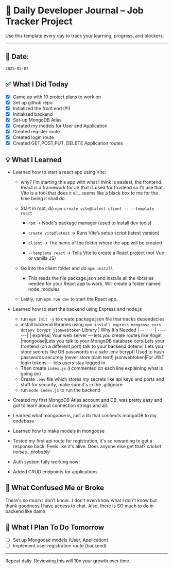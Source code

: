 
# 🧠 Daily Developer Journal – Job Tracker Project

Use this template every day to track your learning, progress, and blockers.

---

## 📅 Date:

`2025-05-07`

## ✅ What I Did Today

- [X] Came up with 10 project plans to work on
- [X] Set up github repo
- [X] Initialized the front end (!!!)
- [X] Initialized backend
- [X] Set-up MongoDB Atlas
- [X] Created my models for User and Application
- [X] Created register route
- [X] Created login route
- [X] Created GET,POST,PUT, DELETE Application routes

## 💡 What I Learned

- Learned how to start a react app using Vite:

    - why? I'm starting this app with what I think is easiest, the frontend. React is a framework for JS that is used for frontend so I'll use that. Vite is a tool that does it all...seems like a black box to me for the time being it shall do.

    - Start in root, do `npm create vite@latest client -- --template react`
        - `npm` → Node's package manager (used to install dev tools)

        - `create vite@latest` → Runs Vite’s setup script (latest version)

        - `client` → The name of the folder where the app will be created

        - `--template react` → Tells Vite to create a React project (not Vue or vanilla JS)
    - Go into the client folder and do `npm install` 

        - This reads the file package.json and installs all the libraries needed for your React app to work. Will create a folder named node_modules

    - Lastly, run `npm run dev` to start the React app.

- Learned how to start the backend using Express and node.js
    - run `npm init -y` to create package.json file that tracks dependecies
    - install backend libraries using `npm install express mongoose cors dotenv bcrypt jsonwebtoken`
        Library	| Why It's Needed
        | -------| -------|
        | express| Your web server — lets you create routes like /login
        |mongoose|Lets you talk to your MongoDB database
        cors|Lets your frontend (on a different port) talk to your backend
        dotenv| Lets you store secrets like DB passwords in a safe .env
        bcrypt| Used to hash passwords securely (never store plain text!)
        jsonwebtoken|For JWT login tokens — lets users stay logged in
    - Then create `index.js` (i commented on each line explaining what is going on)
    - Create `.env` file which stores my secrets like api keys and ports and stuff for security, make sure it's in the .gitignore
    - run `node index.js` to run the backend
- Created my first MongoDB Atlas account and DB, was pretty easy and got to learn about connection strings and all.
- Learned what mongoose is, just a lib that connects mongoDB to my codebase.
- Learned how to make models in mongoose
- Tested my first api route for registration, it's so rewarding to get a response back. Feels like it's alive. Does anyone else get that? *cricket noises...probably*
- Auth system fully working now!
- Added CRUD endpoints for applications
## 🚧 What Confused Me or Broke

There's so much I don't know...I don't even know what I don't know but thank goodness I have access to chat. Also, there is SO much to do in backend like damn.

## 🔁 What I Plan To Do Tomorrow
- [ ] Set up Mongoose models (User, Application)
- [ ] Implement user registration route (backend)

---

Repeat daily. Reviewing this will 10x your growth over time.
